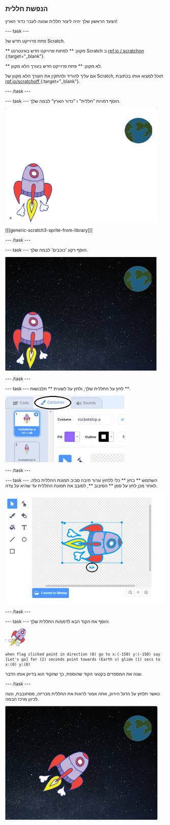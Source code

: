 ## הנפשת חללית

הצעד הראשון שלך יהיה ליצור חללית שנעה לעבר כדור הארץ!

\--- task \---

פתח פרוייקט חדש של Scratch.

** מקוון: ** לפתוח פרוייקט חדש באינטרנט Scratch ב [ rpf.io / scratchon ](http://rpf.io/scratchon) {:target="_blank"}.

** לא מקוון: ** פתח פרוייקט חדש בעורך הלא מקוון.

אם עליך להוריד ולהתקין את העורך הלא מקוון של Scratch, תוכל למצוא אותו בכתובת [ rpf.io/scratchoff ](http://rpf.io/scratchoff) {:target="_blank"}.

\--- /task \---

\--- task \--- הוסף דמויות "חללית" ו "כדור הארץ" לבמה שלך.

![דמויות חללית וכדור הארץ](images/space-sprites.png)

[[[generic-scratch3-sprite-from-library]]]

\--- /task \---

\--- task \--- הוסף רקע 'כוכבים' לבמה שלך.

![רקע חלל](images/space-backdrop.png)

\--- /task \---

\--- task \--- לחץ על החללית שלך, ולחץ על לשונית ** תלבושות **.

![תלבושת לדמות](images/space-costume.png)

\--- /task \---

\--- task \--- השתמש ** בחץ ** כלי ללחוץ וגרור תיבה סביב תמונת החללית כולה. לאחר מכן לחץ על סמן ** הסיבוב **, לסובב את תמונת החללית עד שהיא על צדה.

![סיבוב תלבושת](images/space-rotate.png)

\--- /task \---

\--- task \--- הוסף את הקוד הבא לדממות החללית שלך:

![דמות חללית](images/sprite-spaceship.png)

```blocks3
when flag clicked point in direction (0) go to x:(-150) y:(-150) say [Let's go] for (2) seconds point towards (Earth v) glide (1) secs to x:(0) y:(0)
```

שנה את המספרים בקטעי הקוד שהוספת, כך שהקוד הוא בדיוק אותו הדבר.

\--- /task \---

כאשר תלחץ על הדגל הירוק, אתה אמור לראות את החללית מכריזה, מסתובבת, ונעה לכיוון מרכז הבמה.

![בדיקת אנימצית חללית](images/space-animate-stage.png)
